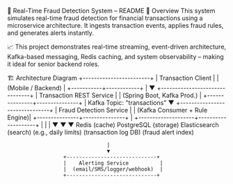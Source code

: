 🚨 Real-Time Fraud Detection System – README
📌 Overview
This system simulates real-time fraud detection for financial transactions using a microservice architecture. It ingests transaction events, applies fraud rules, and generates alerts instantly.

📈 This project demonstrates real-time streaming, event-driven architecture, Kafka-based messaging, Redis caching, and system observability – making it ideal for senior backend roles.

🏗️ Architecture Diagram
                           +------------------------+
                           |   Transaction Client   |
                           |  (Mobile / Backend)    |
                           +-----------+------------+
                                       |
                                       ▼
                      +-------------------------------+
                      |    Transaction REST Service    |
                      |   (Spring Boot, Kafka Prod.)   |
                      +---------------+---------------+
                                      |
                          Kafka Topic: "transactions"
                                      ▼
                    +-------------------------------+
                    |    Fraud Detection Service     |
                    |  (Kafka Consumer + Rule Engine)|
                    +---------------+---------------+
                                    |
               +--------------------+--------------------+
               |                    |                    |
               ▼                    ▼                    ▼
      Redis (cache)        PostgreSQL (storage)  Elasticsearch (search)
  (e.g., daily limits)     (transaction log DB)     (fraud alert index)

                                    |
                                    ▼
                      +-----------------------------+
                      |    Alerting Service          |
                      |  (email/SMS/logger/webhook)  |
                      +-----------------------------+

